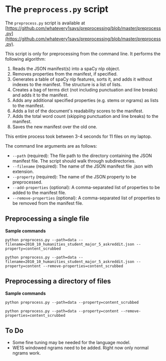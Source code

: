 # The `preprocess.py` script

The `preprocess.py` script is available at [https://github.com/whatevery1says/preprocessing/blob/master/preprocess.py](https://github.com/whatevery1says/preprocessing/blob/master/preprocess.py).

This script is only for preprocessing from the command line. It performs the following algorithm:

1. Reads the JSON manifest(s) into a spaCy nlp object.
2. Removes properties from the manifest, if specified.
3. Generates a table of spaCy nlp features, sorts it, and adds it without indexes to the manifest. The structure is a list of lists.
4. Creates a bag of terms dict (not including punctuation and line breaks) and adds it to the manifest.
5. Adds any additional specified properties (e.g. stems or ngrams) as lists to the manifest.
6. Adds a list of the document's readability scores to the manifest.
7. Adds the total word count (skipping punctuation and line breaks) to the manifest.    
8. Saves the new manifest over the old one.
    
This entire process took between 3-4 seconds for 11 files on my laptop.

The command line arguments are as follows:

- `--path` (required): The file path to the directory containing the JSON manifest file. The script should walk through subdirectories.
- `--filename` (required): The name of the JSON manifest file .json with extension.
- `--property` (required): The name of the JSON property to be preprocessed.
- `--add-properties` (optional): A comma-separated list of properties to be added to the manifest file.
- `--remove-properties` (optional): A comma-separated list of properties to be removed from the manifest file.  

## Preprocessing a single file

**Sample commands**

```
python preprocess.py --path=data --filename=2010_10_humanities_student_major_5_askreddit.json --property=content_scrubbed

python preprocess.py --path=data --filename=2010_10_humanities_student_major_5_askreddit.json --property=content --remove-properties=content_scrubbed
```

## Preprocessing a directory of files

**Sample commands**

```
python preprocess.py --path=data --property=content_scrubbed

python preprocess.py --path=data --property=content --remove-properties=content_scrubbed
```

## To Do

- Some fine tuning may be needed for the language model.
- WE1S windowed ngrams need to be added. Right now only normal ngrams work.
